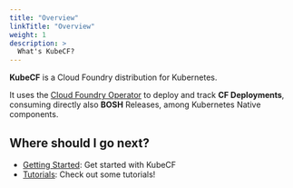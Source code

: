 ```yaml
---
title: "Overview"
linkTitle: "Overview"
weight: 1
description: >
  What's KubeCF?
---
```



**KubeCF** is a Cloud Foundry distribution for Kubernetes.

It uses the [Cloud Foundry Operator](/docs/concepts/operator/) to deploy and track **CF Deployments**, consuming directly also **BOSH** Releases, among Kubernetes Native components.

## Where should I go next?

* [Getting Started](/docs/getting-started/): Get started with KubeCF
* [Tutorials](/docs/tutorials/): Check out some tutorials!
